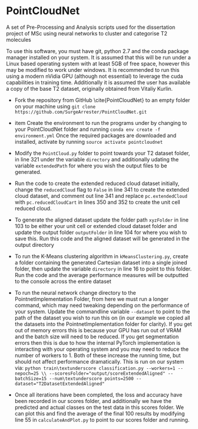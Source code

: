 # PointCloudNet
A set of Pre-Processing and Analysis scripts used for the dissertation project of MSc using neural networks to cluster and categorise T2 molecules

To use this software, you must have git, python 2.7 and the conda package manager installed on your system. It is assumed that this will be run under a Linux based operating system with at least 5GB of free space, however this may be modified to work under windows. It is recommended to run this using a modern nVidia GPU (although not essential) to leverage the cuda capabilities in training time. Additionally it is assumed the user has available a copy of the base T2 dataset, originally obtained from Vitaliy Kurlin.

* Fork the repository from GitHub \cite{PointCloudNet} to an empty folder on your machine using
	`git clone https://github.com/SurgeArrester/PointCloudNet.git`

* item Create the environment to run the programs under by changing to your PointCloudNet folder and running
`conda env create -f environment.yml`
Once the required packages are downloaded and installed, activate by running
`source activate pointcloudnet`

* Modify the `PointCloud.py` folder to point towards your T2 dataset folder, in line 321 under the variable `directory` and additionally udating the variable `extendedPath` for where you wish the output files to be generated.

* Run the code to create the extended reduced cloud dataset initially, change the `reducedCloud` flag to `False` in line 341 to create the extended cloud dataset, and comment out line 341 and replace `pc.extendedCloud` with `pc.reducedCloudCart` in lines 350 and 352 to create the unit cell reduced cloud.

* To generate the aligned dataset update the folder path `xyzFolder` in line 103 to be either your unit cell or extended cloud dataset folder and update the output folder `outputFolder` in line 104 for where you wish to save this. Run this code and the aligned dataset will be generated in the output directory

* To run the K-Means clustering algorithm in `kMeansClustering.py`, create a folder containing the generated Cartesian dataset into a single joined folder, then update the variable `directory` in line 16 to point to this folder. Run the code and the average performance measures will be outputted to the console across the entire dataset

* To run the neural network change directory to the PointnetImplementation Folder, from here we must run a longer command, which may need tweaking depending on the performance of your system. Update the commandline variable `--dataset` to point to the path of the dataset you wish to run this on (in our example we copied all the datasets into the PointnetImplementation folder for clarity). If you get out of memory errors this is because your GPU has run out of VRAM and the batch size will need to be reduced. If you get segmentation errors then this is due to how the internal PyTorch implementation is interacting with your operating system and you may need to reduce the number of workers to 1. Both of these increase the running time, but should not affect performance dramatically. This is run on our system via:
`python train\textunderscore classification.py --workers=1 --nepoch=25 \\ --scoresFolder="output/scoreExtendedAligned" --batchSize=15 --num\textunderscore points=2500 --dataset="T2DatasetExtendedAligned"`

* Once all iterations have been completed, the loss and accuracy have been recorded in our scores folder, and additionally we have the predicted and actual classes on the test data in this scores folder. We can plot this and find the average of the final 100 results by modifying line 55 in `calculateAndPlot.py` to point to our scores folder and running.

